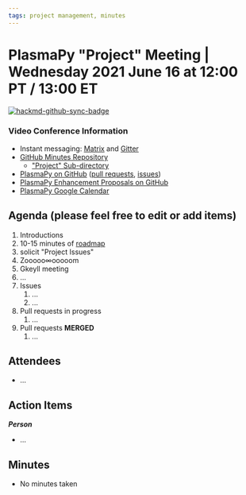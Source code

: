 ```yaml
---
tags: project management, minutes
---
```


# PlasmaPy "Project" Meeting | Wednesday 2021 June 16 at 12:00 PT / 13:00 ET

[![hackmd-github-sync-badge](https://hackmd.io/deyfYjSIQ1WftsB3WWe4Pw/badge)](https://hackmd.io/deyfYjSIQ1WftsB3WWe4Pw)


### Video Conference Information
* Instant messaging: [Matrix](https://element.im/app/#/room/#plasmapy:openastronomy.org) and [Gitter](https://gitter.im/PlasmaPy/Lobby)
* [GitHub Minutes Repository](https://github.com/PlasmaPy/plasmapy-project/tree/master/minutes)
    * ["Project" Sub-directory](https://github.com/PlasmaPy/plasmapy-project/tree/master/minutes/_project)
* [PlasmaPy on GitHub](https://github.com/PlasmaPy/plasmapy) ([pull requests](https://github.com/PlasmaPy/plasmapy/pulls), [issues](https://github.com/PlasmaPy/plasmapy/issues))
* [PlasmaPy Enhancement Proposals on GitHub](https://github.com/PlasmaPy/PlasmaPy-PLEPs)
* [PlasmaPy Google Calendar](https://calendar.google.com/calendar?cid=bzVsb3ZkcW0zaWxsam00ZTlrMDd2cmw5bWdAZ3JvdXAuY2FsZW5kYXIuZ29vZ2xlLmNvbQ)

## Agenda (please feel free to edit or add items)

1. Introductions
2. 10-15 minutes of [roadmap](https://hackmd.io/@plasmapy/ry0mmnj6v)
3. solicit "Project Issues"
4. Zooooo∞ooooom
5. Gkeyll meeting
6. ...
7. Issues
    1. ...
    2. ...
8. Pull requests in progress 
    1. ...
9. Pull requests **MERGED**
    1. ...

## Attendees

* ...

## Action Items

***Person***
* ...

## Minutes

* No minutes taken
